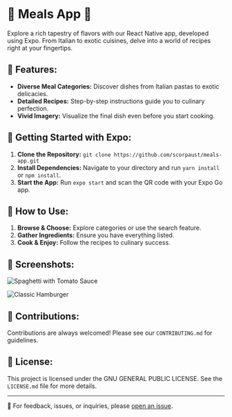 # 🍔 Meals App 📱

Explore a rich tapestry of flavors with our React Native app, developed using Expo. From Italian to exotic cuisines, delve into a world of recipes right at your fingertips.

## 🌟 Features:

- **Diverse Meal Categories:** Discover dishes from Italian pastas to exotic delicacies.
- **Detailed Recipes:** Step-by-step instructions guide you to culinary perfection.
- **Vivid Imagery:** Visualize the final dish even before you start cooking.

## 🚀 Getting Started with Expo:

1. **Clone the Repository:** `git clone https://github.com/scorpaust/meals-app.git`
2. **Install Dependencies:** Navigate to your directory and run `yarn install` or `npm install`.
3. **Start the App:** Run `expo start` and scan the QR code with your Expo Go app.

## 📖 How to Use:

1. **Browse & Choose:** Explore categories or use the search feature.
2. **Gather Ingredients:** Ensure you have everything listed.
3. **Cook & Enjoy:** Follow the recipes to culinary success.

## 📸 Screenshots:

![Spaghetti with Tomato Sauce](https://upload.wikimedia.org/wikipedia/commons/thumb/2/20/Spaghetti_Bolognese_mit_Parmesan_oder_Grana_Padano.jpg/800px-Spaghetti_Bolognese_mit_Parmesan_oder_Grana_Padano.jpg)

![Classic Hamburger](https://cdn.pixabay.com/photo/2014/10/23/18/05/burger-500054_1280.jpg)

## 🤝 Contributions:

Contributions are always welcomed! Please see our `CONTRIBUTING.md` for guidelines.

## 📜 License:

This project is licensed under the GNU GENERAL PUBLIC LICENSE. See the `LICENSE.md` file for more details.

---

💌 For feedback, issues, or inquiries, please [open an issue](https://github.com/scorpaust/meals-app/issues).

